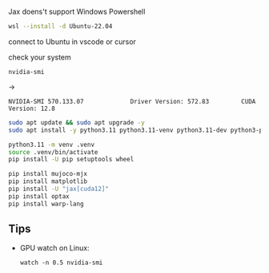 
Jax doens't support Windows
Powershell
```bash
wsl --install -d Ubuntu-22.04
```


connect to Ubuntu in vscode or cursor

check your system
```shell
nvidia-smi
```
->
```
NVIDIA-SMI 570.133.07             Driver Version: 572.83         CUDA Version: 12.8  
```

```bash
sudo apt update && sudo apt upgrade -y
sudo apt install -y python3.11 python3.11-venv python3.11-dev python3-pip
```

```bash
python3.11 -m venv .venv
source .venv/bin/activate
pip install -U pip setuptools wheel
```

```bash
pip install mujoco-mjx
pip install matplotlib
pip install -U "jax[cuda12]"
pip install optax
pip install warp-lang
```


## Tips

- GPU watch on Linux:
    ```
    watch -n 0.5 nvidia-smi
    ```